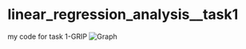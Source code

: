 # linear_regression_analysis__task1
my code for task 1-GRIP
![Graph](C:\Users\froooti\OneDrive\Documents\Actual_vs_Predicted_scores.png)

